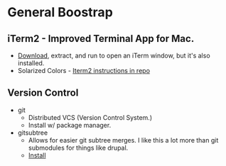 General Boostrap
================

iTerm2 - Improved Terminal App for Mac.
---------------------------------------
* [Download](http://code.google.com/p/iterm2/downloads/list), extract, and run to open an iTerm window, but it's also installed.
* Solarized Colors - [Iterm2 instructions in repo](https://github.com/altercation/solarized/blob/master/iterm2-colors-solarized/README.md)


Version Control
---------------
* git
    - Distributed VCS (Version Control System.)
    - Install w/ package manager.
* gitsubtree
    - Allows for easier git subtree merges. I like this a lot more than git submodules for things like drupal.
    - [Install](https://github.com/apenwarr/git-subtree)
